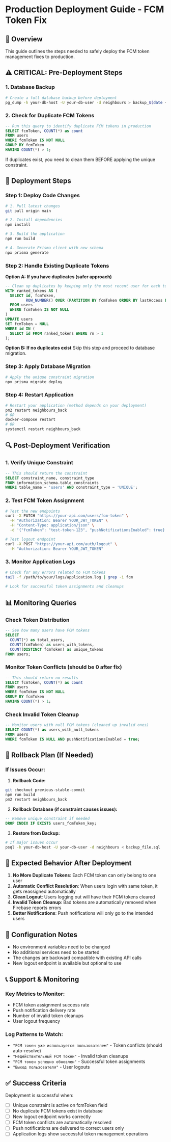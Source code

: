 # Production Deployment Guide - FCM Token Fix

## 🎯 Overview
This guide outlines the steps needed to safely deploy the FCM token management fixes to production.

## ⚠️ **CRITICAL: Pre-Deployment Steps**

### 1. Database Backup
```bash
# Create a full database backup before deployment
pg_dump -h your-db-host -U your-db-user -d neighbours > backup_$(date +%Y%m%d_%H%M%S).sql
```

### 2. Check for Duplicate FCM Tokens
```sql
-- Run this query to identify duplicate FCM tokens in production
SELECT fcmToken, COUNT(*) as count 
FROM users 
WHERE fcmToken IS NOT NULL 
GROUP BY fcmToken 
HAVING COUNT(*) > 1;
```

If duplicates exist, you need to clean them BEFORE applying the unique constraint.

## 🔧 **Deployment Steps**

### Step 1: Deploy Code Changes
```bash
# 1. Pull latest changes
git pull origin main

# 2. Install dependencies
npm install

# 3. Build the application
npm run build

# 4. Generate Prisma client with new schema
npx prisma generate
```

### Step 2: Handle Existing Duplicate Tokens

**Option A: If you have duplicates (safer approach)**
```sql
-- Clean up duplicates by keeping only the most recent user for each token
WITH ranked_tokens AS (
  SELECT id, fcmToken, 
         ROW_NUMBER() OVER (PARTITION BY fcmToken ORDER BY lastAccess DESC NULLS LAST, id DESC) as rn
  FROM users 
  WHERE fcmToken IS NOT NULL
)
UPDATE users 
SET fcmToken = NULL 
WHERE id IN (
  SELECT id FROM ranked_tokens WHERE rn > 1
);
```

**Option B: If no duplicates exist**
Skip this step and proceed to database migration.

### Step 3: Apply Database Migration
```bash
# Apply the unique constraint migration
npx prisma migrate deploy
```

### Step 4: Restart Application
```bash
# Restart your application (method depends on your deployment)
pm2 restart neighbours_back
# OR
docker-compose restart
# OR
systemctl restart neighbours_back
```

## 🔍 **Post-Deployment Verification**

### 1. Verify Unique Constraint
```sql
-- This should return the constraint
SELECT constraint_name, constraint_type 
FROM information_schema.table_constraints 
WHERE table_name = 'users' AND constraint_type = 'UNIQUE';
```

### 2. Test FCM Token Assignment
```bash
# Test the new endpoints
curl -X PATCH "https://your-api.com/users/fcm-token" \
  -H "Authorization: Bearer YOUR_JWT_TOKEN" \
  -H "Content-Type: application/json" \
  -d '{"fcmToken": "test-token-123", "pushNotificationsEnabled": true}'

# Test logout endpoint
curl -X POST "https://your-api.com/auth/logout" \
  -H "Authorization: Bearer YOUR_JWT_TOKEN"
```

### 3. Monitor Application Logs
```bash
# Check for any errors related to FCM tokens
tail -f /path/to/your/logs/application.log | grep -i fcm

# Look for successful token assignments and cleanups
```

## 📊 **Monitoring Queries**

### Check Token Distribution
```sql
-- See how many users have FCM tokens
SELECT 
  COUNT(*) as total_users,
  COUNT(fcmToken) as users_with_tokens,
  COUNT(DISTINCT fcmToken) as unique_tokens
FROM users;
```

### Monitor Token Conflicts (should be 0 after fix)
```sql
-- This should return no results
SELECT fcmToken, COUNT(*) as count 
FROM users 
WHERE fcmToken IS NOT NULL 
GROUP BY fcmToken 
HAVING COUNT(*) > 1;
```

### Check Invalid Token Cleanup
```sql
-- Monitor users with null FCM tokens (cleaned up invalid ones)
SELECT COUNT(*) as users_with_null_tokens
FROM users 
WHERE fcmToken IS NULL AND pushNotificationsEnabled = true;
```

## 🚨 **Rollback Plan (If Needed)**

### If Issues Occur:

1. **Rollback Code:**
```bash
git checkout previous-stable-commit
npm run build
pm2 restart neighbours_back
```

2. **Rollback Database (if constraint causes issues):**
```sql
-- Remove unique constraint if needed
DROP INDEX IF EXISTS users_fcmToken_key;
```

3. **Restore from Backup:**
```bash
# If major issues occur
psql -h your-db-host -U your-db-user -d neighbours < backup_file.sql
```

## 📝 **Expected Behavior After Deployment**

1. **No More Duplicate Tokens**: Each FCM token can only belong to one user
2. **Automatic Conflict Resolution**: When users login with same token, it gets reassigned automatically
3. **Clean Logout**: Users logging out will have their FCM tokens cleared
4. **Invalid Token Cleanup**: Bad tokens are automatically removed when Firebase reports errors
5. **Better Notifications**: Push notifications will only go to the intended users

## 🔧 **Configuration Notes**

- No environment variables need to be changed
- No additional services need to be started
- The changes are backward compatible with existing API calls
- New logout endpoint is available but optional to use

## 📞 **Support & Monitoring**

### Key Metrics to Monitor:
- FCM token assignment success rate
- Push notification delivery rate
- Number of invalid token cleanups
- User logout frequency

### Log Patterns to Watch:
- `"FCM токен уже используется пользователем"` - Token conflicts (should auto-resolve)
- `"Недействительный FCM токен"` - Invalid token cleanups
- `"FCM токен успешно обновлен"` - Successful token assignments
- `"Выход пользователя"` - User logouts

## ✅ **Success Criteria**

Deployment is successful when:
- [ ] Unique constraint is active on fcmToken field
- [ ] No duplicate FCM tokens exist in database
- [ ] New logout endpoint works correctly
- [ ] FCM token conflicts are automatically resolved
- [ ] Push notifications are delivered to correct users only
- [ ] Application logs show successful token management operations
